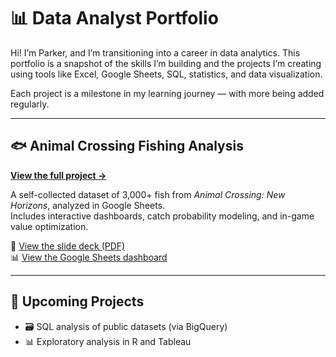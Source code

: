 # 📊 Data Analyst Portfolio

Hi! I’m Parker, and I’m transitioning into a career in data analytics. This portfolio is a snapshot of the skills I’m building and the projects I’m creating using tools like Excel, Google Sheets, SQL, statistics, and data visualization.

Each project is a milestone in my learning journey — with more being added regularly.

---

## 🐟 Animal Crossing Fishing Analysis  
**[View the full project →](https://github.com/your-username/animal-crossing-fishing-analysis)**

A self-collected dataset of 3,000+ fish from *Animal Crossing: New Horizons*, analyzed in Google Sheets.  
Includes interactive dashboards, catch probability modeling, and in-game value optimization.

📄 [View the slide deck (PDF)](https://github.com/your-username/animal-crossing-fishing-analysis/blob/main/Animal-Crossing-Capstone-Slides.pdf)  
📊 [View the Google Sheets dashboard](your-google-sheets-link-here)

---

## 🧪 Upcoming Projects

- 🗃 SQL analysis of public datasets (via BigQuery)
- 📊 Exploratory analysis in R and Tableau
